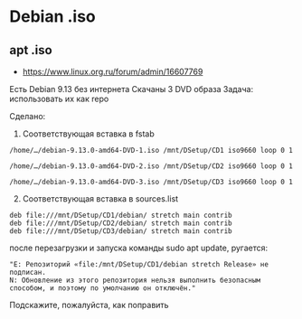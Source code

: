 # Debian .iso

## apt .iso

- https://www.linux.org.ru/forum/admin/16607769

Есть Debian 9.13 без интернета Скачаны 3 DVD образа Задача: использовать их как repo

Сделано:

1.  Соответствующая вставка в fstab

```
/home/…/debian-9.13.0-amd64-DVD-1.iso /mnt/DSetup/СD1 iso9660 loop 0 1

/home/…/debian-9.13.0-amd64-DVD-2.iso /mnt/DSetup/СD2 iso9660 loop 0 1

/home/…/debian-9.13.0-amd64-DVD-3.iso /mnt/DSetup/СD3 iso9660 loop 0 1
```

2.  Соответствующая вставка в sources.list

```
deb file:///mnt/DSetup/СD1/debian/ stretch main contrib
deb file:///mnt/DSetup/СD2/debian/ stretch main contrib
deb file:///mnt/DSetup/СD3/debian/ stretch main contrib
```

после перезагрузки и запуска команды sudo apt update, ругается:

```
"E: Репозиторий «file:/mnt/DSetup/СD1/debian stretch Release» не подписан.
N: Обновление из этого репозитория нельзя выполнить безопасным способом, и поэтому по умолчанию он отключён."
```

Подскажите, пожалуйста, как поправить

